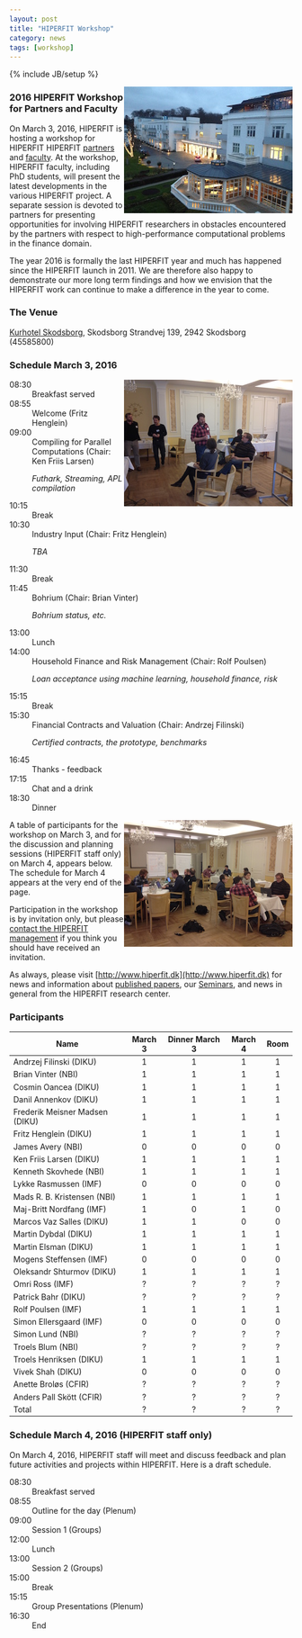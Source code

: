```yaml
---
layout: post
title: "HIPERFIT Workshop"
category: news
tags: [workshop]
---
```

{% include JB/setup %}

<img alt="Workshop picture" align="right" src="/images/workshop2014.jpg">

### 2016 HIPERFIT Workshop for Partners and Faculty

On March 3, 2016, HIPERFIT is hosting a workshop for HIPERFIT
HIPERFIT [partners](/partners.html) and [faculty](/people.html). At the workshop, HIPERFIT faculty, including PhD
students, will present the latest developments in the various HIPERFIT
project. A
separate session is devoted to partners for presenting opportunities for involving HIPERFIT
researchers in obstacles encountered by the partners with respect to
high-performance computational problems in the finance domain.

The year 2016 is formally the last HIPERFIT year and much has happened
since the HIPERFIT launch in 2011. We are therefore also happy to
demonstrate our more long term findings and how we envision that the
HIPERFIT work can continue to make a difference in the year to come.

### The Venue

[Kurhotel Skodsborg](http://www.skodsborg.dk/), Skodsborg Strandvej 139, 2942 Skodsborg (45585800)

### Schedule March 3, 2016

<img alt="Workshop picture" align="right" src="/images/workshop2014a.jpg">

<dl class='event'>
<dt>08:30</dt><dd>Breakfast served</dd>
<dt>08:55</dt><dd>Welcome (Fritz Henglein)</dd>
<dt>09:00</dt><dd>Compiling for Parallel Computations (Chair: Ken Friis Larsen)
 <p><i>Futhark, Streaming, APL compilation</i></p>
<!--
 <ul>
 <li><i><a href=""></a></i> ()</li>
 <li><i><a href=""></a></i> ()</li>
 <li><i><a href=""></a></i> ()</li>
 </ul>
-->
</dd>
<dt>10:15</dt><dd>Break</dd>
<dt>10:30</dt><dd>Industry Input (Chair: Fritz Henglein)
<p><em>TBA</em></p> 

<!--
 <ul>
 <li><i><a href=""></a></i> ()</li>
 <li><i><a href=""></a></i> ()</li>
 <li><i><a href=""></a></i> ()</li>
 </ul>
</dd>
-->
<dt>11:30</dt><dd>Break</dd>
<dt>11:45</dt><dd>Bohrium (Chair: Brian Vinter)
<p><em>Bohrium status, etc.</em></p> 
<!--
 <ul>
 <li><i><a href="/pdf/HIPERFIT_Dec2014_Skovhede.pdf">Bohrium - Bridging High Performance and High Productivity</a></i> (Kenneth Skovhede, NBI)</li> 
 <li><i><a href="http://prezi.com/exlqyny_poct/?utm_campaign=share&utm_medium=copy&rc=ex0share">Effective Interoperability</a></i> (Simon Lund, NBI)</li>
 <li><i><a href="/pdf/HIPERFIT_Dec2014_Shah.pdf">Transactional Partitioning: A New Abstraction for Main-memory Databases</a></i> (Vivek Shah, DIKU)</li>
 </ul>
-->
</dd>
<dt>13:00</dt><dd>Lunch</dd>
<dt>14:00</dt><dd>Household Finance and Risk Management (Chair: Rolf Poulsen) 
<p><em>Loan acceptance using machine learning, household finance, risk</em></p> 
<!--
 <ul>
 <li><i><a href="/pdf/HIPERFIT_Dec2014_Nordfang.pdf">Household Finance Problems approached by Numerical Methods</a></i> (Mai-Britt Nordfang, IMF)</li>
 <li><i><a href="/pdf/HIPERFIT_Dec2014_Poulsen.pdf">Rethinking Exchange Rate Risk Management</a></i> (Rolf Poulsen, IMF)</li>
 <li><i>Calibration of the Local Volatility Function</i> (Lykke Rasmussen, IMF) <b><i>CANCELLED</i></b></li>
 </ul>
</dd>
-->
<dt>15:15</dt><dd>Break</dd>
<dt>15:30</dt><dd>Financial Contracts and Valuation (Chair: Andrzej Filinski)
<p><em>Certified contracts, the prototype, benchmarks</em></p> 
<!--
 <ul>
 <li><i><a href="/pdf/HIPERFIT_Dec2014_Elsman.pdf">A Prototype Framework for Parallel Valuation and Risk Calculation</a></i> (Martin Elsman, DIKU)</li>
 <li><i><a href="/pdf/HIPERFIT_Dec2014_Bahr.pdf">Certified Management of Financial Contracts</a></i> (Patrick Bahr, DIKU)</li>
 <li><i>Financial Benchmarks for GPGPU Compilation</i> (Cosmin Oancea, DIKU)</li>
 </ul>
</dd>
-->
<dt>16:45</dt><dd>Thanks - feedback</dd>
<dt>17:15</dt><dd>Chat and a drink</dd>
<dt>18:30</dt><dd>Dinner</dd>
</dl>

<img alt="Workshop picture" align="right" src="/images/workshop2014b.jpg">

A table of participants for the workshop on March 3, and for the
discussion and planning sessions (HIPERFIT staff only) on March 4,
appears below. The schedule for March 4 appears at the very end of
the page.

Participation in the workshop is by invitation only, but please
[contact the HIPERFIT management](/contact.html) if you think you
should have received an invitation.

As always, please visit
[http://www.hiperfit.dk](http://www.hiperfit.dk) for news and
information about [published papers](/publications.html), our [Seminars](/seminars.html), and news in general from the HIPERFIT
research center.

### Participants

| Name | March 3 | Dinner March 3 | March 4 | Room |
| ---- |:------:|:-------------:|:------:|:----:|
Andrzej Filinski (DIKU) |            1 | 1 | 1 | 1 |
Brian Vinter (NBI) |                 1 | 1 | 1 | 1 |
Cosmin Oancea (DIKU) |               1 | 1 | 1 | 1 |
Danil Annenkov (DIKU) |              1 | 1 | 1 | 1 |
Frederik Meisner Madsen (DIKU) |     1 | 1 | 1 | 1 |
Fritz Henglein (DIKU) |              1 | 1 | 1 | 1 |
James Avery (NBI) |                  0 | 0 | 0 | 0 |
Ken Friis Larsen (DIKU) |            1 | 1 | 1 | 1 |
Kenneth Skovhede (NBI) |             1 | 1 | 1 | 1 |
Lykke Rasmussen (IMF) |              0 | 0 | 0 | 0 |
Mads R. B. Kristensen (NBI) |        1 | 1 | 1 | 1 |
Maj-Britt Nordfang (IMF) |           1 | 0 | 1 | 0 |
Marcos Vaz Salles (DIKU) |           1 | 1 | 0 | 0 |
Martin Dybdal (DIKU) |               1 | 1 | 1 | 1 |
Martin Elsman (DIKU) |               1 | 1 | 1 | 1 |
Mogens Steffensen (IMF) |            0 | 0 | 0 | 0 |
Oleksandr Shturmov (DIKU) |          1 | 1 | 1 | 1 |
Omri Ross (IMF) |                    ? | ? | ? | ? |
Patrick Bahr (DIKU) |                ? | ? | ? | ? |
Rolf Poulsen (IMF) |                 1 | 1 | 1 | 1 |
Simon Ellersgaard (IMF) |            0 | 0 | 0 | 0 |
Simon Lund (NBI) |                   ? | ? | ? | ? |
Troels Blum (NBI) |                  ? | ? | ? | ? |
Troels Henriksen (DIKU) |            1 | 1 | 1 | 1 |
Vivek Shah (DIKU) |                  0 | 0 | 0 | 0 |
Anette Broløs (CFIR) |               ? | ? | ? | ? |
Anders Pall Skött (CFIR) |           ? | ? | ? | ? |
Total |                              ? | ? | ? | ? |

### Schedule March 4, 2016 (HIPERFIT staff only) 

On March 4, 2016, HIPERFIT staff will meet and discuss feedback
and plan future activities and projects within HIPERFIT. Here is a
draft schedule.

<dl class='event'>
<dt>08:30</dt><dd>Breakfast served</dd>
<dt>08:55</dt><dd>Outline for the day (Plenum)</dd>
<dt>09:00</dt><dd>Session 1 (Groups)</dd>
<dt>12:00</dt><dd>Lunch</dd>
<dt>13:00</dt><dd>Session 2 (Groups)</dd>
<dt>15:00</dt><dd>Break</dd>
<dt>15:15</dt><dd>Group Presentations (Plenum)</dd>
<dt>16:30</dt><dd>End</dd>
</dl>
